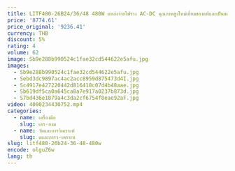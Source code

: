 ```yaml
---
title: LITF480-26B24/36/48 480W แหล่งจ่ายไฟราง AC-DC คุณภาพสูงใหม่เอี่ยมของแท้และเป็นของแท้
price: '8774.61'
price_original: '9236.41'
currency: THB
discount: 5%
rating: 4
volume: 62
image: Sb9e288b990524c1fae32cd544622e5afu.jpg
images:
  - Sb9e288b990524c1fae32cd544622e5afu.jpg
  - Sebd3dc9897ac4ac2acc8959d875473d4I.jpg
  - Sc4917e427220442d816418c07d4b48aae.jpg
  - Sb619df5ca0a645ca8a7e917a0237b873d.jpg
  - S7bd436e1879a4c3da2cf6754f8eae92aF.jpg
video: 4000234430752.mp4
categories:
  - name: เครื่องมือ
    slug: เคร-องม
  - name: วัดและการวิเคราะห์
    slug: ดและการว-เคราะห
slug: litf480-26b24-36-48-480w
encode: olguZ6w
lang: th
---
```

  